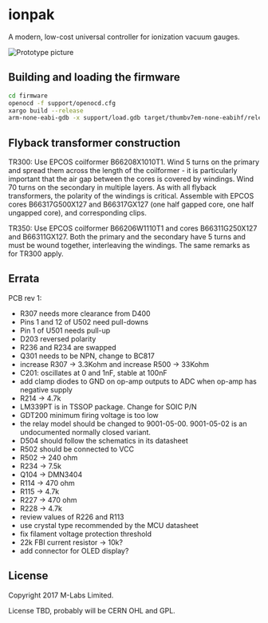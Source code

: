 ionpak
======

A modern, low-cost universal controller for ionization vacuum gauges.

![Prototype picture](https://raw.githubusercontent.com/m-labs/ionpak/master/proto_rev1_small.jpg)

Building and loading the firmware
---------------------------------

```sh
cd firmware
openocd -f support/openocd.cfg
xargo build --release
arm-none-eabi-gdb -x support/load.gdb target/thumbv7em-none-eabihf/release/ionpak-firmware
```

Flyback transformer construction
--------------------------------

TR300: Use EPCOS coilformer B66208X1010T1. Wind 5 turns on the primary and spread them across the length of the coilformer - it is particularly important that the air gap between the cores is covered by windings. Wind 70 turns on the secondary in multiple layers. As with all flyback transformers, the polarity of the windings is critical. Assemble with EPCOS cores B66317G500X127 and B66317GX127 (one half gapped core, one half ungapped core), and corresponding clips.

TR350: Use EPCOS coilformer B66206W1110T1 and cores B66311G250X127 and B66311GX127. Both the primary and the secondary have 5 turns and must be wound together, interleaving the windings. The same remarks as for TR300 apply.

Errata
------

PCB rev 1:

* R307 needs more clearance from D400
* Pins 1 and 12 of U502 need pull-downs
* Pin 1 of U501 needs pull-up
* D203 reversed polarity
* R236 and R234 are swapped
* Q301 needs to be NPN, change to BC817
* increase R307 -> 3.3Kohm and increase R500 -> 33Kohm
* C201: oscillates at 0 and 1nF, stable at 100nF
* add clamp diodes to GND on op-amp outputs to ADC when op-amp has negative supply
* R214 -> 4.7k
* LM339PT is in TSSOP package. Change for SOIC P/N
* GDT200 minimum firing voltage is too low
* the relay model should be changed to 9001-05-00. 9001-05-02 is an undocumented normally closed variant.
* D504 should follow the schematics in its datasheet
* R502 should be connected to VCC
* R502 -> 240 ohm
* R234 -> 7.5k
* Q104 -> DMN3404
* R114 -> 470 ohm
* R115 -> 4.7k
* R227 -> 470 ohm
* R228 -> 4.7k
* review values of R226 and R113
* use crystal type recommended by the MCU datasheet
* fix filament voltage protection threshold
* 22k FBI current resistor -> 10k?
* add connector for OLED display? 

License
-------

Copyright 2017 M-Labs Limited.

License TBD, probably will be CERN OHL and GPL.
